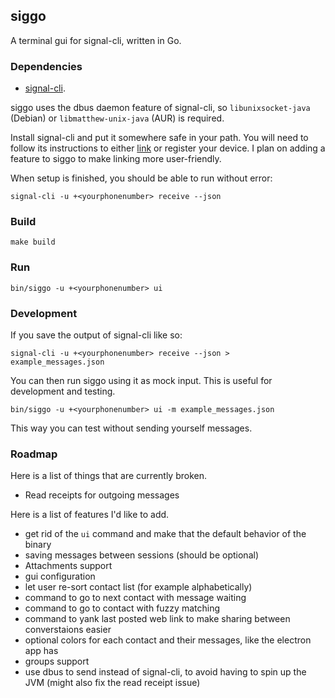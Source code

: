 siggo
---

A terminal gui for signal-cli, written in Go.

### Dependencies

* [signal-cli](https://github.com/AsamK/signal-cli).

siggo uses the dbus daemon feature of signal-cli, so `libunixsocket-java` (Debian) or `libmatthew-unix-java` (AUR) is required.

Install signal-cli and put it somewhere safe in your path. You will need to follow its instructions to either [link](https://github.com/AsamK/signal-cli/wiki/Linking-other-devices-(Provisioning)) or register your device. I plan on adding a feature to siggo to make linking more user-friendly.

When setup is finished, you should be able to run without error:

```
signal-cli -u +<yourphonenumber> receive --json
```

### Build

```
make build
```

### Run

```
bin/siggo -u +<yourphonenumber> ui
```

### Development

If you save the output of signal-cli like so:

```
signal-cli -u +<yourphonenumber> receive --json > example_messages.json
```
You can then run siggo using it as mock input. This is useful for development and testing.
```
bin/siggo -u +<yourphonenumber> ui -m example_messages.json
```
This way you can test without sending yourself messages.

### Roadmap

Here is a list of things that are currently broken.
* Read receipts for outgoing messages

Here is a list of features I'd like to add.
* get rid of the `ui` command and make that the default behavior of the binary
* saving messages between sessions (should be optional)
* Attachments support
* gui configuration
* let user re-sort contact list (for example alphabetically)
* command to go to next contact with message waiting
* command to go to contact with fuzzy matching
* command to yank last posted web link to make sharing between converstaions easier
* optional colors for each contact and their messages, like the electron app has
* groups support
* use dbus to send instead of signal-cli, to avoid having to spin up the JVM (might also fix the read receipt issue)

